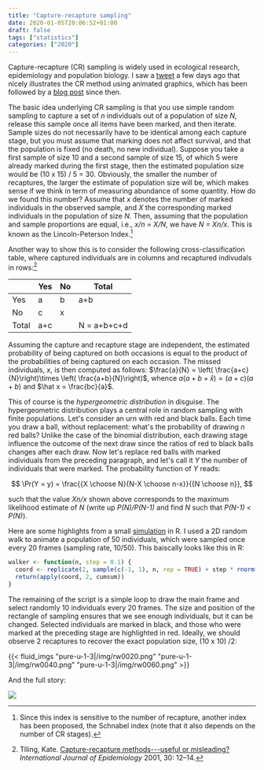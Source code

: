 ```yaml
---
title: "Capture-recapture sampling"
date: 2020-01-05T20:06:52+01:00
draft: false
tags: ["statistics"]
categories: ["2020"]
---
```


Capture-recapture (CR) sampling is widely used in ecological research, epidemiology and population biology. I saw a [tweet](https://twitter.com/AndrewM_Webb/status/1212673397106388992) a few days ago that nicely illustrates the CR method using animated graphics, which has been followed by a [blog post](http://www.awebb.info/blog/iterated_mark) since then.

The basic idea underlying CR sampling is that you use simple random sampling to capture a set of _n_ individuals out of a population of size _N_, release this sample once all items have been marked, and then iterate. Sample sizes do not necessarily have to be identical among each capture stage, but you must assume that marking does not affect survival, and that the population is fixed (no death, no new individual). Suppose you take a first sample of size 10 and a second sample of size 15, of which 5 were already marked during the first stage, then the estimated population size would be (10 x 15) / 5 = 30. Obviously, the smaller the number of recaptures, the larger the estimate of population size will be, which makes sense if we think in term of measuring abundance of some quantity. How do we found this number? Assume that _x_ denotes the number of marked individuals in the observed sample, and _X_ the corresponding marked individuals in the population of size _N_. Then, assuming that the population and sample proportions are equal, i.e., _x/n = X/N_, we have _N = Xn/x_. This is known as the Lincoln-Peterson Index.[^1]

Another way to show this is to consider the following cross-classification table, where captured individuals are in columns and recaptured indivudals in rows:[^2]

|       | Yes | No  | Total       |
| ----- | --- | --- | ----------- |
| Yes   | a   | b   | a+b         |
| No    | c   | x   |             |
| Total | a+c |     | N = a+b+c+d |

Assuming the capture and recapture stage are independent, the estimated probability of being captured on both occasions is equal to the product of the probabilities of being captured on each occasion. The missed individuals, _x_, is then computed as follows: $\frac{a}{N} = \left( \frac{a+c}{N}\right)\times \left( \frac{a+b}{N}\right)$, whence $a(a+b+\hat x) = (a+c)(a+b)$ and $\hat x = \frac{bc}{a}$.

This of course is the _hypergeometric distribution_ in disguise. The hypergeometric distribution plays a central role in random sampling with finite populations. Let's consider an urn with red and black balls. Each time you draw a ball, without replacement: what's the probability of drawing _n_ red balls? Unlike the case of the binomial distribution, each drawing stage influence the outcome of the next draw since the ratios of red to black balls changes after each draw. Now let's replace red balls with marked individuals from the preceding paragraph, and let's call it _Y_ the number of individuals that were marked. The probability function of _Y_ reads:

$$ \Pr(Y = y) = \frac{{X \choose N}{N-X \choose n-x}}{{N \choose n}}, $$

such that the value _Xn/x_ shown above corresponds to the maximum likelihood estimate of _N_ (write up _P(N)/P(N-1)_ and find _N_ such that _P(N-1) < P(N)_).

Here are some highlights from a small [simulation](/pub/random_walk.r) in R. I used a 2D random walk to animate a population of 50 individuals, which were sampled once every 20 frames (sampling rate, 10/50). This baiscally looks like this in R:

```R
walker <- function(n, step = 0.1) {
  coord <- replicate(2, sample(c(-1, 1), n, rep = TRUE) + step * rnorm(n))
  return(apply(coord, 2, cumsum))
}
```

The remaining of the script is a simple loop to draw the main frame and select randomly 10 individuals every 20 frames. The size and position of the rectangle of sampling ensures that we see enough individuals, but it can be changed. Selected individuals are marked in black, and those who were marked at the preceding stage are highlighted in red. Ideally, we should observe 2 recaptures to recover the exact population size, (10 x 10) /2:

{{< fluid_imgs "pure-u-1-3|/img/rw0020.png" "pure-u-1-3|/img/rw0040.png" "pure-u-1-3|/img/rw0060.png" >}}

And the full story:

![](/img/random_walk.gif)

[^1]: Since this index is sensitive to the number of recapture, another index has been proposed, the Schnabel index (note that it also depends on the number of CR stages).
[^2]: Tlling, Kate. [Capture-recapture methods---useful or misleading?](https://academic.oup.com/ije/article/30/1/12/619016) _International Journal of Epidemiology_ 2001, 30: 12–14.
